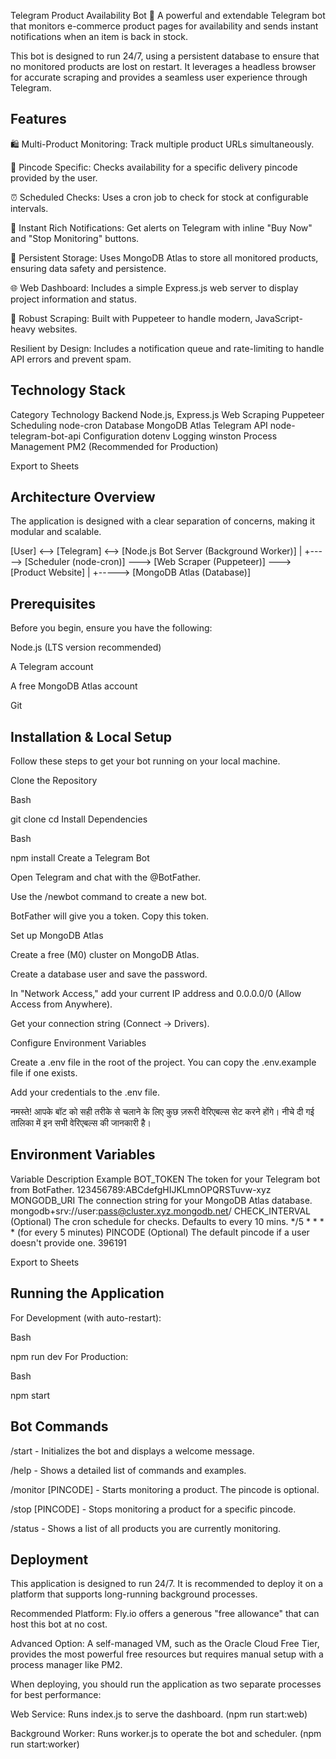 Telegram Product Availability Bot 🤖
A powerful and extendable Telegram bot that monitors e-commerce product pages for availability and sends instant notifications when an item is back in stock.

This bot is designed to run 24/7, using a persistent database to ensure that no monitored products are lost on restart. It leverages a headless browser for accurate scraping and provides a seamless user experience through Telegram.

## Features
🛍️ Multi-Product Monitoring: Track multiple product URLs simultaneously.

📍 Pincode Specific: Checks availability for a specific delivery pincode provided by the user.

⏰ Scheduled Checks: Uses a cron job to check for stock at configurable intervals.

🔔 Instant Rich Notifications: Get alerts on Telegram with inline "Buy Now" and "Stop Monitoring" buttons.

💾 Persistent Storage: Uses MongoDB Atlas to store all monitored products, ensuring data safety and persistence.

🌐 Web Dashboard: Includes a simple Express.js web server to display project information and status.

🤖 Robust Scraping: Built with Puppeteer to handle modern, JavaScript-heavy websites.

Resilient by Design: Includes a notification queue and rate-limiting to handle API errors and prevent spam.

## Technology Stack
Category	Technology
Backend	Node.js, Express.js
Web Scraping	Puppeteer
Scheduling	node-cron
Database	MongoDB Atlas
Telegram API	node-telegram-bot-api
Configuration	dotenv
Logging	winston
Process Management	PM2 (Recommended for Production)

Export to Sheets
## Architecture Overview
The application is designed with a clear separation of concerns, making it modular and scalable.

[User] <--> [Telegram] <--> [Node.js Bot Server (Background Worker)]
                                |
                                +-----> [Scheduler (node-cron)] ---> [Web Scraper (Puppeteer)] ---> [Product Website]
                                |
                                +-----> [MongoDB Atlas (Database)]
## Prerequisites
Before you begin, ensure you have the following:

Node.js (LTS version recommended)

A Telegram account

A free MongoDB Atlas account

Git

## Installation & Local Setup
Follow these steps to get your bot running on your local machine.

Clone the Repository

Bash

git clone <your-repository-url>
cd <your-repository-name>
Install Dependencies

Bash

npm install
Create a Telegram Bot

Open Telegram and chat with the @BotFather.

Use the /newbot command to create a new bot.

BotFather will give you a token. Copy this token.

Set up MongoDB Atlas

Create a free (M0) cluster on MongoDB Atlas.

Create a database user and save the password.

In "Network Access," add your current IP address and 0.0.0.0/0 (Allow Access from Anywhere).

Get your connection string (Connect -> Drivers).

Configure Environment Variables

Create a .env file in the root of the project. You can copy the .env.example file if one exists.

Add your credentials to the .env file.

नमस्ते! आपके बॉट को सही तरीके से चलाने के लिए कुछ ज़रूरी वेरिएबल्स सेट करने होंगे। नीचे दी गई तालिका में इन सभी वेरिएबल्स की जानकारी है।

## Environment Variables
Variable	Description	Example
BOT_TOKEN	The token for your Telegram bot from BotFather.	123456789:ABCdefgHIJKLmnOPQRSTuvw-xyz
MONGODB_URI	The connection string for your MongoDB Atlas database.	mongodb+srv://user:pass@cluster.xyz.mongodb.net/
CHECK_INTERVAL	(Optional) The cron schedule for checks. Defaults to every 10 mins.	*/5 * * * * (for every 5 minutes)
PINCODE	(Optional) The default pincode if a user doesn't provide one.	396191

Export to Sheets
## Running the Application
For Development (with auto-restart):

Bash

npm run dev
For Production:

Bash

npm start
## Bot Commands
/start - Initializes the bot and displays a welcome message.

/help - Shows a detailed list of commands and examples.

/monitor <URL> [PINCODE] - Starts monitoring a product. The pincode is optional.

/stop <URL> [PINCODE] - Stops monitoring a product for a specific pincode.

/status - Shows a list of all products you are currently monitoring.

## Deployment
This application is designed to run 24/7. It is recommended to deploy it on a platform that supports long-running background processes.

Recommended Platform: Fly.io offers a generous "free allowance" that can host this bot at no cost.

Advanced Option: A self-managed VM, such as the Oracle Cloud Free Tier, provides the most powerful free resources but requires manual setup with a process manager like PM2.

When deploying, you should run the application as two separate processes for best performance:

Web Service: Runs index.js to serve the dashboard. (npm run start:web)

Background Worker: Runs worker.js to operate the bot and scheduler. (npm run start:worker)